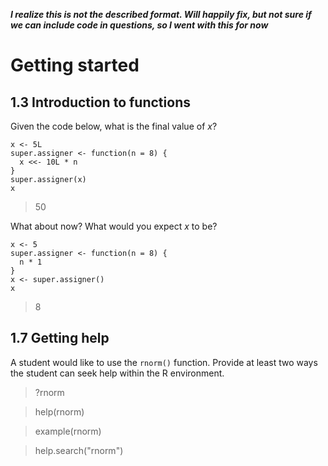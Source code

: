 ***I realize this is not the described format. Will happily fix, but not sure if we can include code in questions, so I went with this for now***

# Getting started

## 1.3 Introduction to functions

Given the code below, what is the final value of *x*?


```{r}
x <- 5L
super.assigner <- function(n = 8) {
  x <<- 10L * n
}
super.assigner(x)
x
```

> 50

What about now? What would you expect *x* to be?

```{r}
x <- 5
super.assigner <- function(n = 8) {
  n * 1
}
x <- super.assigner()
x
```

> 8



## 1.7 Getting help

A student would like to use the `rnorm()` function.
Provide at least two ways the student can seek help within the R environment.

> ?rnorm

> help(rnorm)

> example(rnorm)

> help.search("rnorm")

